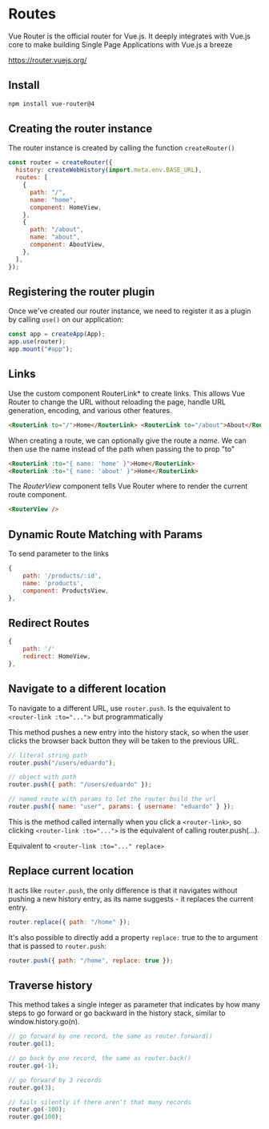 # Routes

Vue Router is the official router for Vue.js. It deeply integrates with Vue.js core to make building Single Page Applications with Vue.js a breeze

https://router.vuejs.org/

## Install

```sh
npm install vue-router@4
```

## Creating the router instance

The router instance is created by calling the function `createRouter()`

```js
const router = createRouter({
  history: createWebHistory(import.meta.env.BASE_URL),
  routes: [
    {
      path: "/",
      name: "home",
      component: HomeView,
    },
    {
      path: "/about",
      name: "about",
      component: AboutView,
    },
  ],
});
```

## Registering the router plugin

Once we've created our router instance, we need to register it as a plugin by calling `use()` on our application:

```js
const app = createApp(App);
app.use(router);
app.mount("#app");
```

## Links

Use the custom component RouterLink\* to create links. This allows Vue Router to change the URL without reloading the page, handle URL generation, encoding, and various other features.

```html
<RouterLink to="/">Home</RouterLink> <RouterLink to="/about">About</RouterLink>
```

When creating a route, we can optionally give the route a _name_. We can then use the name instead of the path when passing the to prop "to"

```html
<RouterLink :to="{ name: 'home' }">Home</RouterLink>
<RouterLink :to="{ name: 'about' }">Home</RouterLink>
```

The _RouterView_ component tells Vue Router where to render the current route component.

```html
<RouterView />
```

## Dynamic Route Matching with Params

To send parameter to the links

```js
{
    path: '/products/:id',
    name: 'products',
    component: ProductsView,
},
```

## Redirect Routes

```js
{
    path: '/'
    redirect: HomeView,
},
```

## Navigate to a different location

To navigate to a different URL, use `router.push`. Is the equivalent to `<router-link :to="...">` but programmatically

This method pushes a new entry into the history stack, so when the user clicks the browser back button they will be taken to the previous URL.

```js
// literal string path
router.push("/users/eduardo");

// object with path
router.push({ path: "/users/eduardo" });

// named route with params to let the router build the url
router.push({ name: "user", params: { username: "eduardo" } });
```

This is the method called internally when you click a `<router-link>`, so clicking `<router-link :to="...">` is the equivalent of calling router.push(...).

Equivalent to `<router-link :to="..." replace>`

## Replace current location

It acts like `router.push`, the only difference is that it navigates without pushing a new history entry, as its name suggests - it replaces the current entry.

```js
router.replace({ path: "/home" });
```

It's also possible to directly add a property `replace:` true to the to argument that is passed to `router.push`:

```js
router.push({ path: "/home", replace: true });
```

## Traverse history

This method takes a single integer as parameter that indicates by how many steps to go forward or go backward in the history stack, similar to window.history.go(n).

```js
// go forward by one record, the same as router.forward()
router.go(1);

// go back by one record, the same as router.back()
router.go(-1);

// go forward by 3 records
router.go(3);

// fails silently if there aren't that many records
router.go(-100);
router.go(100);
```
